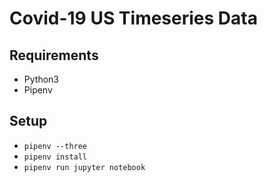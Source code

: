 # Covid-19 US Timeseries Data

## Requirements
- Python3
- Pipenv

## Setup
- `pipenv --three`
- `pipenv install`
- `pipenv run jupyter notebook`
